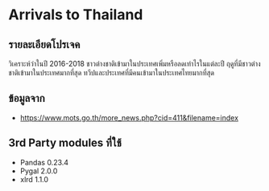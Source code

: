 # Arrivals to Thailand
## รายละเอียดโปรเจค
วิเคราะห์ว่าในปี 2016-2018 ชาวต่างชาติเข้ามาในประเทศเพิ่มหรือลดเท่าไรในแต่ละปี ฤดูที่มีชาวต่างชาติเข้ามาในประเทศมากที่สุด ทวีปและประเทศที่มีคนเข้ามาในประเทศไทยมากที่สุด
## ข้อมูลจาก
  - https://www.mots.go.th/more_news.php?cid=411&filename=index
## 3rd Party modules ที่ใช้
  - Pandas 0.23.4 
  - Pygal 2.0.0
  - xlrd 1.1.0
